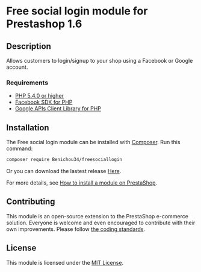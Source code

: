 # Free social login module for Prestashop 1.6

## Description

Allows customers to login/signup to your shop using a Facebook or Google account.

### Requirements

* [PHP 5.4.0 or higher](http://www.php.net/)
* [Facebook SDK for PHP](https://github.com/facebook/facebook-php-sdk-v4)
* [Google APIs Client Library for PHP](https://github.com/google/google-api-php-client)

## Installation

The Free social login module can be installed with [Composer](https://getcomposer.org/). Run this command:

```sh
composer require Benichou34/freesociallogin
```

Or you can download the lastest release [Here](https://github.com/Benichou34/freesociallogin/releases/latest).

For more details, see [How to install a module on PrestaShop](http://addons.prestashop.com/en/content/21-how-to).

## Contributing

This module is an open-source extension to the PrestaShop e-commerce solution. Everyone is welcome and even encouraged to contribute with their own improvements.
Please follow [the coding standards](http://doc.prestashop.com/display/PS16/Coding+Standards).

## License

This module is licensed under the [MIT License](http://opensource.org/licenses/MIT).